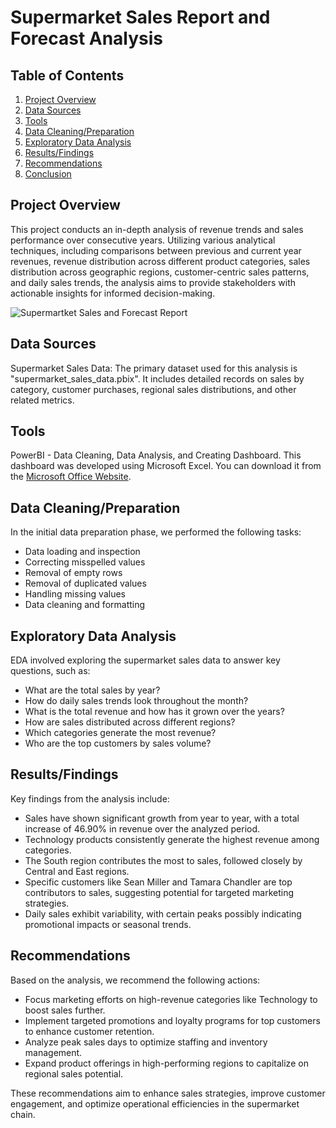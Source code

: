 
# Supermarket Sales Report and Forecast Analysis

## Table of Contents

1. [Project Overview](#project-overview)
2. [Data Sources](#data-sources)
3. [Tools](#tools)
4. [Data Cleaning/Preparation](#data-cleaningpreparation)
5. [Exploratory Data Analysis](#exploratory-data-analysis)
6. [Results/Findings](#resultsfindings)
7. [Recommendations](#recommendations)
8. [Conclusion](#conclusion)

## Project Overview
This project conducts an in-depth analysis of revenue trends and sales performance over consecutive years. Utilizing various analytical techniques, including comparisons between previous and current year revenues, revenue distribution across different product categories, sales distribution across geographic regions, customer-centric sales patterns, and daily sales trends, the analysis aims to provide stakeholders with actionable insights for informed decision-making.

![Supermartket Sales and Forecast Report](https://github.com/A-BlessingTheAnalyst/Supermarket-Sales-Report-and-Forecast-Analysis/assets/168881527/771238d5-b793-497b-a8c6-e236cd8c6344)


## Data Sources
Supermarket Sales Data: The primary dataset used for this analysis is "supermarket_sales_data.pbix". It includes detailed records on sales by category, customer purchases, regional sales distributions, and other related metrics.

## Tools
PowerBI - Data Cleaning, Data Analysis, and Creating Dashboard.
This dashboard was developed using Microsoft Excel. You can download it from the [Microsoft Office Website](https://www.office.com/).

## Data Cleaning/Preparation
In the initial data preparation phase, we performed the following tasks:

- Data loading and inspection
- Correcting misspelled values
- Removal of empty rows
- Removal of duplicated values
- Handling missing values
- Data cleaning and formatting

## Exploratory Data Analysis
EDA involved exploring the supermarket sales data to answer key questions, such as:

- What are the total sales by year?
- How do daily sales trends look throughout the month?
- What is the total revenue and how has it grown over the years?
- How are sales distributed across different regions?
- Which categories generate the most revenue?
- Who are the top customers by sales volume?

## Results/Findings
Key findings from the analysis include:

- Sales have shown significant growth from year to year, with a total increase of 46.90% in revenue over the analyzed period.
- Technology products consistently generate the highest revenue among categories.
- The South region contributes the most to sales, followed closely by Central and East regions.
- Specific customers like Sean Miller and Tamara Chandler are top contributors to sales, suggesting potential for targeted marketing strategies.
- Daily sales exhibit variability, with certain peaks possibly indicating promotional impacts or seasonal trends.

## Recommendations
Based on the analysis, we recommend the following actions:

- Focus marketing efforts on high-revenue categories like Technology to boost sales further.
- Implement targeted promotions and loyalty programs for top customers to enhance customer retention.
- Analyze peak sales days to optimize staffing and inventory management.
- Expand product offerings in high-performing regions to capitalize on regional sales potential.

These recommendations aim to enhance sales strategies, improve customer engagement, and optimize operational efficiencies in the supermarket chain.

